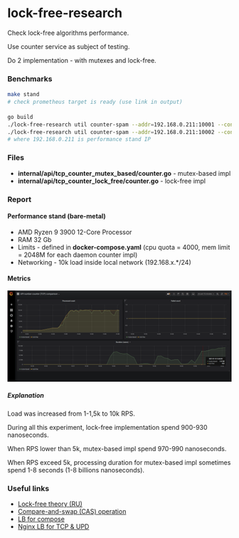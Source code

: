 # lock-free-research

Check lock-free algorithms performance.

Use counter service as subject of testing.

Do 2 implementation - with mutexes and lock-free.

### Benchmarks

```bash
make stand
# check prometheus target is ready (use link in output)

go build
./lock-free-research util counter-spam --addr=192.168.0.211:10001 --concurrent=10000 --interval=50ms
./lock-free-research util counter-spam --addr=192.168.0.211:10002 --concurrent=10000 --interval=50ms
# where 192.168.0.211 is performance stand IP

```

### Files

* **internal/api/tcp_counter_mutex_based/counter.go** - mutex-based impl
* **internal/api/tcp_counter_lock_free/counter.go** - lock-free impl

### Report

#### Performance stand (bare-metal)

* AMD Ryzen 9 3900 12-Core Processor
* RAM 32 Gb
* Limits - defined in **docker-compose.yaml** (cpu quota = 4000, mem limit = 2048M for each daemon counter impl)
* Networking - 10k load inside local network (192.168.x.*/24)

#### Metrics

<img src="./report.png" alt="Grafana metrics sample"/>

##### Explanation

Load was increased from 1-1,5k to 10k RPS.

During all this experiment, lock-free implementation spend 900-930 nanoseconds.

When RPS lower than 5k, mutex-based impl spend 970-990 nanoseconds.

When RPS exceed 5k, processing duration for mutex-based impl sometimes spend 1-8 seconds (1-8 billions nanoseconds).

### Useful links

* [Lock-free theory (RU)](https://habr.com/ru/company/wunderfund/blog/322094/)
* [Compare-and-swap (CAS) operation](https://en.wikipedia.org/wiki/Compare-and-swap)
* [LB for compose](https://pspdfkit.com/blog/2018/how-to-use-docker-compose-to-run-multiple-instances-of-a-service-in-development/)
* [Nginx LB for TCP & UPD](https://docs.nginx.com/nginx/admin-guide/load-balancer/tcp-udp-load-balancer/)
